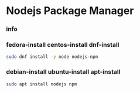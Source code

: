 # Nodejs Package Manager

### info

### fedora-install centos-install dnf-install
```sh
sudo dnf install -y node nodejs-npm
```

### debian-install ubuntu-install apt-install
```sh
sudo apt install nodejs npm
```
